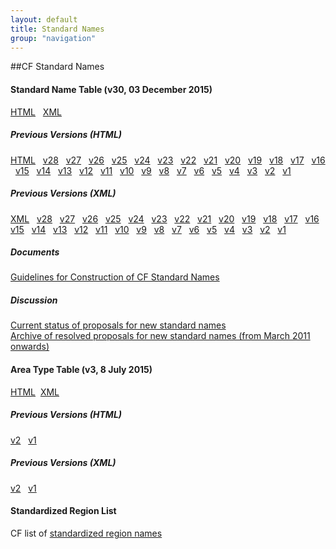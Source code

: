 ```yaml
---
layout: default
title: Standard Names
group: "navigation"
---
```


##CF Standard Names
<p>
<h4> Standard Name Table (v30, 03 December 2015)</h4>
  <a href="Data/cf-standard-names/30/build/cf-standard-name-table.html">HTML</a> &nbsp;
  <a href="Data/cf-standard-names/30/src/cf-standard-name-table.xml">XML</a> &nbsp;

  <h5>Previous Versions (HTML)</h5>
    <a href="Data/cf-standard-names/29/build/cf-standard-name-table.html">HTML</a> &nbsp;
    <a href="Data/cf-standard-names/28/build/cf-standard-name-table.html">v28</a> &nbsp;
    <a href="Data/cf-standard-names/27/build/cf-standard-name-table.html">v27</a> &nbsp;
    <a href="Data/cf-standard-names/26/build/cf-standard-name-table.html">v26</a> &nbsp;
    <a href="Data/cf-standard-names/25/build/cf-standard-name-table.html">v25</a> &nbsp;
    <a href="Data/cf-standard-names/24/build/cf-standard-name-table.html">v24</a> &nbsp;
    <a href="Data/cf-standard-names/23/build/cf-standard-name-table.html">v23</a> &nbsp;
    <a href="Data/cf-standard-names/22/build/cf-standard-name-table.html">v22</a> &nbsp;
    <a href="Data/cf-standard-names/21/build/cf-standard-name-table.html">v21</a> &nbsp;
    <a href="Data/cf-standard-names/20/build/cf-standard-name-table.html">v20</a> &nbsp;
    <a href="Data/cf-standard-names/19/build/cf-standard-name-table.html">v19</a> &nbsp;
    <a href="Data/cf-standard-names/18/build/cf-standard-name-table.html">v18</a> &nbsp;
    <a href="Data/cf-standard-names/17/build/cf-standard-name-table.html">v17</a> &nbsp;
    <a href="Data/cf-standard-names/16/build/cf-standard-name-table.html">v16</a> &nbsp;
    <a href="Data/cf-standard-names/15/build/cf-standard-name-table.html">v15</a> &nbsp;
    <a href="Data/cf-standard-names/14/build/cf-standard-name-table.html">v14</a> &nbsp;
    <a href="Data/cf-standard-names/13/build/cf-standard-name-table.html">v13</a> &nbsp;
    <a href="Data/cf-standard-names/12/build/cf-standard-name-table.html">v12</a> &nbsp;
    <a href="Data/cf-standard-names/11/build/cf-standard-name-table.html">v11</a> &nbsp;
    <a href="Data/cf-standard-names/10/build/cf-standard-name-table.html">v10</a> &nbsp;
    <a href="Data/cf-standard-names/9/build/cf-standard-name-table.html">v9</a> &nbsp;
    <a href="Data/cf-standard-names/8/build/cf-standard-name-table.html">v8</a> &nbsp;
    <a href="Data/cf-standard-names/7/build/cf-standard-name-table.html">v7</a> &nbsp;
    <a href="Data/cf-standard-names/6/build/cf-standard-name-table.html">v6</a> &nbsp;
    <a href="Data/cf-standard-names/5/build/cf-standard-name-table.html">v5</a> &nbsp;
    <a href="Data/cf-standard-names/4/build/cf-standard-name-table.html">v4</a> &nbsp;
    <a href="Data/cf-standard-names/3/build/cf-standard-name-table.html">v3</a> &nbsp;
    <a href="Data/cf-standard-names/2/build/cf-standard-name-table.html">v2</a> &nbsp;
    <a href="Data/cf-standard-names/1/build/cf-standard-name-table.html">v1</a> &nbsp;

  <h5>Previous Versions (XML)</h5>
    <a href="Data/cf-standard-names/29/src/cf-standard-name-table.xml">XML</a> &nbsp;
    <a href="Data/cf-standard-names/28/src/cf-standard-name-table.xml">v28</a>  &nbsp;
    <a href="Data/cf-standard-names/27/src/cf-standard-name-table.xml">v27</a>  &nbsp;
    <a href="Data/cf-standard-names/26/src/cf-standard-name-table.xml">v26</a>  &nbsp;
    <a href="Data/cf-standard-names/25/src/cf-standard-name-table.xml">v25</a>  &nbsp;
    <a href="Data/cf-standard-names/24/src/cf-standard-name-table.xml">v24</a> &nbsp;
    <a href="Data/cf-standard-names/23/src/cf-standard-name-table.xml">v23</a> &nbsp;
    <a href="Data/cf-standard-names/22/src/cf-standard-name-table.xml">v22</a> &nbsp;
    <a href="Data/cf-standard-names/21/src/cf-standard-name-table.xml">v21</a> &nbsp;
    <a href="Data/cf-standard-names/20/src/cf-standard-name-table.xml">v20</a> &nbsp;
    <a href="Data/cf-standard-names/19/src/cf-standard-name-table.xml">v19</a> &nbsp;
    <a href="Data/cf-standard-names/18/src/cf-standard-name-table.xml">v18</a> &nbsp;
    <a href="Data/cf-standard-names/17/src/cf-standard-name-table.xml">v17</a> &nbsp;
    <a href="Data/cf-standard-names/16/src/cf-standard-name-table.xml">v16</a> &nbsp;
    <a href="Data/cf-standard-names/15/src/cf-standard-name-table.xml">v15</a> &nbsp;
    <a href="Data/cf-standard-names/14/src/cf-standard-name-table.xml">v14</a> &nbsp;
    <a href="Data/cf-standard-names/13/src/cf-standard-name-table.xml">v13</a> &nbsp;
    <a href="Data/cf-standard-names/12/src/cf-standard-name-table.xml">v12</a> &nbsp;
    <a href="Data/cf-standard-names/11/src/cf-standard-name-table.xml">v11</a> &nbsp;
    <a href="Data/cf-standard-names/10/src/cf-standard-name-table.xml">v10</a> &nbsp;
    <a href="Data/cf-standard-names/9/src/cf-standard-name-table.xml">v9</a>  &nbsp;
    <a href="Data/cf-standard-names/8/src/cf-standard-name-table.xml">v8</a>  &nbsp;
    <a href="Data/cf-standard-names/7/src/cf-standard-name-table.xml">v7</a>  &nbsp;
    <a href="Data/cf-standard-names/6/src/cf-standard-name-table.xml">v6</a>  &nbsp;
    <a href="Data/cf-standard-names/5/src/cf-standard-name-table.xml">v5</a>  &nbsp;
    <a href="Data/cf-standard-names/4/src/cf-standard-name-table.xml">v4</a>  &nbsp;
    <a href="Data/cf-standard-names/3/src/cf-standard-name-table.xml">v3</a>  &nbsp;
    <a href="Data/cf-standard-names/2/src/cf-standard-name-table.xml">v2</a>  &nbsp;
    <a href="Data/cf-standard-names/1/src/cf-standard-name-table.xml">v1</a> &nbsp;


  <h5>Documents</h5>
    <a href="Data/cf-standard-names/docs/guidelines.html"> Guidelines for Construction of CF Standard Names </a>

  <h5>Discussion</h5>

  <a href="http://cfeditor.ceda.ac.uk/proposals/1?status=active&namefilter=&proposerfilter=&descfilter=&filter+and+display=filter)">Current status of proposals for new standard names</a> <br>
  <a href="http://cfeditor.ceda.ac.uk/proposals/1?status=inactive&namefilter=&proposerfilter=&descfilter=&filter+and+display=filter)">Archive of resolved proposals for new standard names (from March 2011 onwards)</a> <br>

<h4> Area Type Table (v3, 8 July 2015)</h4>
  <a href="Data/area-type-table/3/build/area-type-table.html">HTML</a>&nbsp;
  <a href="Data/area-type-table/3/src/area-type-table.xml">XML</a>&nbsp;

  <h5>Previous Versions (HTML)</h5>
    <a href="Data/area-type-table/2/build/area-type-table.html">v2</a> &nbsp;
    <a href="Data/area-type-table/1/build/area-type-table.html">v1</a> &nbsp;

  <h5>Previous Versions (XML)</h5>
    <a href="Data/area-type-table/2/src/area-type-table.xml">v2</a> &nbsp;
    <a href="Data/area-type-table/1/src/area-type-table.xml">v1</a> &nbsp;

<h4> Standardized Region List </h4>
  CF list of <a href="Data/cf-standard-names/docs/standardized-region-names.html">standardized region names</a> &nbsp;

</p>  

